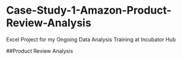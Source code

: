 # Case-Study-1-Amazon-Product-Review-Analysis
Excel Project for my Ongoing Data Analysis Training at Incubator Hub

##Product Review Analysis
